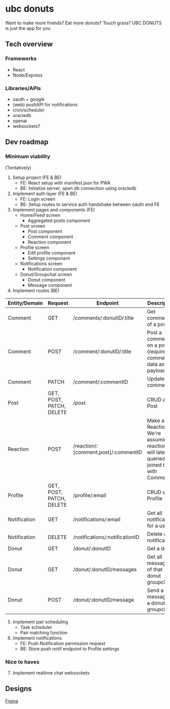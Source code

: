 # ubc donuts

Want to make more friends? Eat more donuts? Touch grass? UBC DONUTS is just the app for you

## Tech overview
### Frameworks
- React
- Node/Express

### Libraries/APIs
- oauth + google
- (web) pushAPI for notifications
- cron/scheduler
- oracledb
- openai
- websockets?

## Dev roadmap
### Minimum viability
(Tentatively)
1. Setup project (FE & BE)
    - FE: React setup with manifest.json for PWA
    - BE: Initialize server, open db connection using oracledb
2. Implement auth layer (FE & BE)
    - FE: Login screen
    - BE: Setup routes to service auth handshake between oauth and FE
3. Implement pages and components (FE)
    - Home/Feed screen
       - Aggregated posts component
    - Post screen
       - Post component
       - Comment component
       - Reaction component
    - Profile screen
       - Edit profile component
       - Settings component
    - Notifications screen
       - Notification component
    - Donut/Groupchat screen
       - Donut component
       - Message component 
4. Implement routes (BE)

| Entity/Domain  | Request | Endpoint | Description |
| ------------- | --------- | -------|------|
| Comment  | GET  | /comments/:donutID/:title | Get comments of a post |
| Comment  | POST  | /comment/:donutID/:title | Post a comment on a post (requires comment data as payload) |
| Comment  | PATCH  | /comment/:commentID | Update a comment |
| Post  | GET, POST, PATCH, DELETE | /post | CRUD a Post |
| Reaction  | POST  | /reaction/:[comment,post]/:commentID | Make a Reaction. We're assuming reactions will later be queried as a joined table with Comment |
| Profile  | GET, POST, PATCH, DELETE  | /profile/:email | CRUD a Profile |
| Notification  | GET  | /notifications/:email | Get all notifications for a user |
| Notification  | DELETE  | /notifications/:notificationID | Delete a notification |
| Donut  | GET | /donut/:donutID | Get a donut |
| Donut  | GET  | /donut/:donutID/messages | Get all messages of that donut groupchat |
| Donut  | POST  | /donut/:donutID/message | Send a message to a donut groupchat |

5. Implement pair scheduling
    - Task scheduler
    - Pair matching function
6. Implement notifications
    - FE: Push Notification permission request
    - BE: Store push notif endpoint to Profile.settings
### Nice to haves
7. Implement realtime chat websockets

## Designs
[Figma](https://www.figma.com/design/5MwsKv2K0UF992YiA5SHGG/UBC-Donut?node-id=0-1&t=1UEKMSak5VygBJRv-0)
